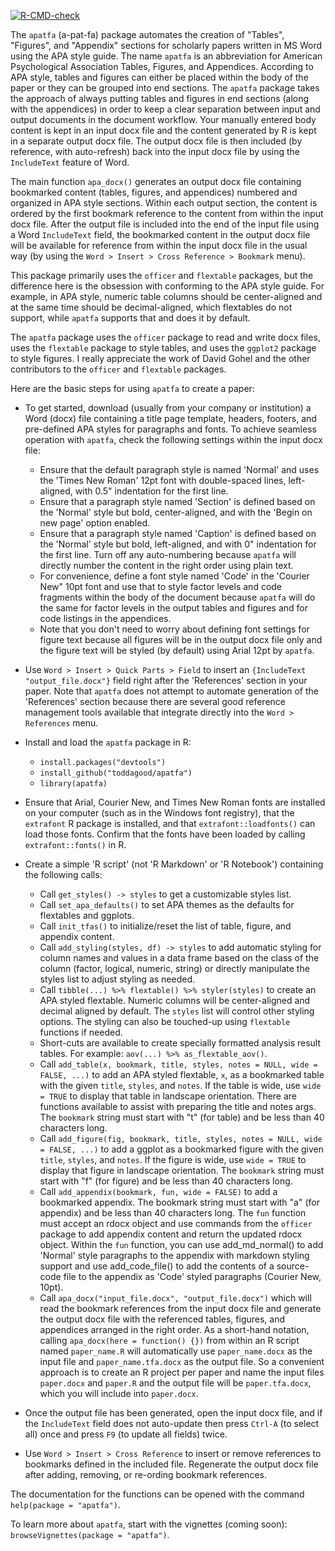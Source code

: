 <!-- badges: start -->
[![R-CMD-check](https://github.com/toddagood/apatfa/workflows/R-CMD-check/badge.svg)](https://github.com/toddagood/apatfa/actions)
<!-- badges: end -->

The `apatfa` (a-pat-fa) package automates the creation of "Tables",
"Figures", and "Appendix" sections for scholarly papers written in
MS Word using the APA style guide.  The name `apatfa` is an abbreviation
for American Psychological Association Tables, Figures, and Appendices.
According to APA style, tables
and figures can either be placed within the body of the paper or
they can be grouped into end sections.  The `apatfa` package takes the
approach of always putting tables and figures in end sections (along
with the appendices) in order to keep a clear separation between
input and output documents in the document workflow.  Your manually
entered body content is kept in an input docx file and the
content generated by R is kept in a separate output docx file.  The
output docx file is then included (by reference, with auto-refresh)
back into the input docx file by using the `IncludeText` feature of
Word.


The main function `apa_docx()` generates an output docx file
containing bookmarked content (tables, figures, and appendices)
numbered and organized in APA style sections.  Within each output
section, the content is ordered by the first bookmark reference to
the content from within the input docx file.  After the output file is
included into the end of the input file using a Word
`IncludeText` field, the bookmarked content in the
output docx file will be available for reference from within the
input docx file in the usual way (by using the `Word > Insert > Cross Reference > Bookmark`
menu).


This package primarily uses the `officer` and `flextable` packages, but
the difference here is the obsession with conforming to the APA
style guide.  For example, in APA style, numeric table columns
should be center-aligned and at the same time should be
decimal-aligned, which flextables do not support, while `apatfa`
supports that and does it by default.


The `apatfa` package uses the `officer` package to read and write docx
files, uses the `flextable` package to style tables, and uses the
`ggplot2` package to style figures.  I really appreciate the work
of David Gohel and the other contributors to the `officer` and
`flextable` packages.


Here are the basic steps for using `apatfa` to create a paper:

* To get started, download (usually from your company or institution)
  a Word (docx) file containing a title page template, headers,
  footers, and pre-defined APA styles for paragraphs and fonts.  To
  achieve seamless operation with `apatfa`, check the following settings
  within the input docx file:
  * Ensure that the default
    paragraph style is named 'Normal' and uses the 'Times New Roman'
    12pt font with double-spaced lines, left-aligned, with 0.5"
    indentation for the first line.
  * Ensure that a paragraph style named 'Section' is defined based on
    the 'Normal' style but bold, center-aligned, and with the
    'Begin on new page' option enabled.
  * Ensure that a paragraph style named 'Caption' is defined based on
    the 'Normal' style but bold, left-aligned, and with 0" indentation
    for the first line.  Turn off any auto-numbering because `apatfa` will
    directly number the content in the right order using plain text.
  * For convenience, define a font style named 'Code' in the 'Courier New"
    10pt font and
    use that to style factor levels and code fragments within the body
    of the document because `apatfa` will do the same for factor levels
    in the output tables and figures and for code listings in the appendices.
  * Note that you don't need to worry about defining font settings for figure text
    because all figures will be in the output docx file only and the figure text
    will be styled (by default) using Arial 12pt by `apatfa`.

* Use `Word > Insert > Quick Parts > Field`
  to insert an `{IncludeText "output_file.docx"}` field right after the 'References'
  section in your paper.  Note that `apatfa` does not attempt to automate generation of
  the 'References' section because there are several good reference
  management tools available that integrate directly into the `Word > References`
  menu.

* Install and load the `apatfa` package in R:
  * `install.packages("devtools")`
  * `install_github("toddagood/apatfa")`
  * `library(apatfa)`

* Ensure that Arial, Courier New, and Times New Roman
  fonts are installed on your computer (such as in the Windows font registry),
  that the `extrafont` R package is installed, and that `extrafont::loadfonts()`
  can load those fonts.
  Confirm that the fonts have been loaded by calling `extrafont::fonts()` in R.

* Create a simple 'R script' (not 'R Markdown' or 'R Notebook') containing
  the following calls:
  * Call `get_styles() -> styles` to get a customizable styles list.
  * Call `set_apa_defaults()` to set APA themes as the defaults for
    flextables and ggplots.
  * Call `init_tfas()` to initialize/reset the list of table,
    figure, and appendix content.
  * Call `add_styling(styles, df) -> styles` to add automatic
    styling for column names and values in a data frame based on
    the class of the column (factor, logical, numeric, string) or
    directly manipulate the styles list to adjust styling as needed.
  * Call `tibble(...) %>% flextable() %>% styler(styles)` to create
    an APA styled flextable.  Numeric columns will be center-aligned
    and decimal aligned by default.  The `styles` list will control other
    styling options.  The styling can also be touched-up using
    `flextable` functions if needed.
  * Short-cuts are available to create specially formatted analysis
    result tables.  For example: `aov(...) %>% as_flextable_aov()`.
  * Call `add_table(x, bookmark, title, styles, notes = NULL, wide = FALSE, ...)`
    to add an APA styled flextable, `x`, as a bookmarked table with
    the given `title`, `styles`, and `notes`. If the table is wide, use
    `wide = TRUE` to display that table in landscape orientation.
    There are functions available to assist with preparing the title
    and notes args. The `bookmark` string must start with "t" (for
    table) and be less than 40 characters long.
  * Call `add_figure(fig, bookmark, title, styles, notes = NULL, wide = FALSE, ...)`
    to add a ggplot as a bookmarked figure with the given `title`,
    `styles`, and `notes`.  If the figure is wide, use `wide = TRUE` to
    display that figure in landscape orientation.  The
    `bookmark` string must start with "f" (for figure) and be less than
    40 characters long.
  * Call `add_appendix(bookmark, fun, wide = FALSE)`
    to add a bookmarked appendix.  The bookmark string must start
    with "a" (for appendix) and be less than 40 characters long.
    The `fun` function must accept an
    rdocx object and use commands from the `officer`
    package to add appendix content and return the updated rdocx object.
    Within the `fun` function, you can use add_md_normal() to add 'Normal'
    style paragraphs to the appendix with markdown styling support
    and use add_code_file() to add the contents of a
    source-code file to the appendix as 'Code' styled paragraphs (Courier
    New, 10pt).
  * Call `apa_docx("input_file.docx", "output_file.docx")` which will
    read the bookmark references from the input docx file and generate
    the output docx file with the referenced tables, figures, and
    appendices arranged in the right order.  As a short-hand notation,
    calling `apa_docx(here = function() {})` from within an R script
    named `paper_name.R` will automatically use `paper_name.docx` as the
    input file and `paper_name.tfa.docx` as the output file.  So a
    convenient approach is to create an R project per paper and
    name the input files `paper.docx` and `paper.R` and the output file
    will be `paper.tfa.docx`, which you will include into `paper.docx`.

* Once the output file has been generated, open the input docx file,
  and if the `IncludeText` field does not auto-update then press
  `Ctrl-A` (to select all) once and press `F9` (to update all fields) twice.

* Use `Word > Insert > Cross Reference` to insert or remove references to
  bookmarks defined in the included file.  Regenerate the output docx
  file after adding, removing, or re-ording bookmark references.


The documentation for the functions can be opened with the
command `help(package = "apatfa")`.


To learn more about `apatfa`, start with the vignettes (coming soon):
`browseVignettes(package = "apatfa")`.
